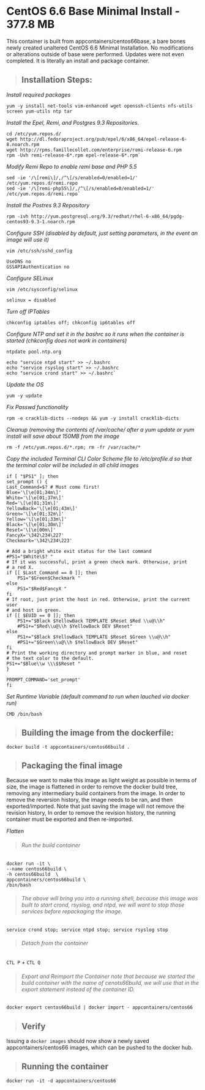 #  CentOS 6.6 Base Minimal Install - 377.8 MB

This container is built from appcontainers/centos66base, a bare bones newly created unaltered CentOS 6.6 Minimal Installation. No modifications or alterations outside of base were performed. Updates were not even completed. It is literally an install and package container.


>## Installation Steps:

*Install required packages*

    yum -y install net-tools vim-enhanced wget openssh-clients nfs-utils screen yum-utils ntp tar

*Install the Epel, Remi, and Postgres 9.3 Repositories.*

    cd /etc/yum.repos.d/
    wget http://dl.fedoraproject.org/pub/epel/6/x86_64/epel-release-6-8.noarch.rpm
    wget http://rpms.famillecollet.com/enterprise/remi-release-6.rpm
    rpm -Uvh remi-release-6*.rpm epel-release-6*.rpm`

*Modify Remi Repo to enable remi base and PHP 5.5*

    sed -ie '/\[remi\]/,/^\[/s/enabled=0/enabled=1/' /etc/yum.repos.d/remi.repo
    sed -ie '/\[remi-php55\]/,/^\[/s/enabled=0/enabled=1/' /etc/yum.repos.d/remi.repo`

*Install the Postres 9.3 Repository*
       
    rpm -ivh http://yum.postgresql.org/9.3/redhat/rhel-6-x86_64/pgdg-centos93-9.3-1.noarch.rpm

*Configure SSH (disabled by default, just setting parameters, in the event an image will use it)*

`vim /etc/ssh/sshd_config `

    UseDNS no
    GSSAPIAuthentication no

*Configure SELinux*
    
`vim /etc/sysconfig/selinux`

    selinux = disabled

*Turn off IPTables*
    
`chkconfig iptables off; chkconfig ip6tables off`

*Configure NTP and set it in the bashrc so it runs when the container is started (chkconfig does not work in containers)*

`ntpdate pool.ntp.org`

    echo "service ntpd start" >> ~/.bashrc
    echo "service rsyslog start" >> ~/.bashrc
    echo "service crond start" >> ~/.bashrc`

*Update the OS*

`yum -y update`

*Fix Passwd functionality*

`rpm -e cracklib-dicts --nodeps && yum -y install cracklib-dicts`

*Cleanup (removing the contents of /var/cache/ after a yum update or yum install will save about 150MB from the image*

`rm -f /etc/yum.repos.d/*.rpm; rm -fr /var/cache/*`

*Copy the included Terminal CLI Color Scheme file to /etc/profile.d so that the terminal color will be included in all child images*

    if [ "$PS1" ]; then
    set_prompt () {
    Last_Command=$? # Must come first!
    Blue='\[\e[01;34m\]'
    White='\[\e[01;37m\]'
    Red='\[\e[01;31m\]'
    YellowBack='\[\e[01;43m\]'
    Green='\[\e[01;32m\]'
    Yellow='\[\e[01;33m\]'
    Black='\[\e[01;30m\]'
    Reset='\[\e[00m\]'
    FancyX='\342\234\227'
    Checkmark='\342\234\223'

    # Add a bright white exit status for the last command
    #PS1="$White\$? "
    # If it was successful, print a green check mark. Otherwise, print
    # a red X.
    if [[ $Last_Command == 0 ]]; then
        PS1="$Green$Checkmark "
    else
        PS1="$Red$FancyX "
    fi
    # If root, just print the host in red. Otherwise, print the current user
    # and host in green.
    if [[ $EUID == 0 ]]; then
        PS1+="$Black $YellowBack TEMPLATE $Reset $Red \\u@\\h"
        #PS1+="$Red\\u@\\h $YellowBack DEV $Reset"
    else
        PS1+="$Black $YellowBack TEMPLATE $Reset $Green \\u@\\h"
        #PS1+="$Green\\u@\\h $YellowBack DEV $Reset"
    fi
    # Print the working directory and prompt marker in blue, and reset
    # the text color to the default.
    PS1+="$Blue\\w \\\$$Reset "
    }
    
    PROMPT_COMMAND='set_prompt'
    fi

*Set Runtime Variable (default command to run when lauched via docker run)*
    
    CMD /bin/bash

>## Building the image from the dockerfile:
    
`docker build -t appcontainers/centos66build .`


>## Packaging the final image

Because we want to make this image as light weight as possible in terms of size, the image is flattened in order to remove the docker build tree, removing any intermediary build containers from the image. In order to remove the reversion history, the image needs to be ran, and then exported/imported. Note that just saving the image will not remove the revision history, In order to remove the revision history, the running container must be exported and then re-imported. 

*Flatten*

>###### Run the build container

    docker run -it \
    --name centos66build \
    -h centos66build  \
    appcontainers/centos66build \
    /bin/bash
    
>###### The above will bring you into a running shell, because this image was built to start crond, rsyslog, and ntpd, we will want to stop those services before repackaging the image. 

`service crond stop; service ntpd stop; service rsyslog stop`

>###### Detach from the container
    
`CTL P` + `CTL Q`

>###### Export and Reimport the Container note that because we started the build container with the name of cenots66build, we will use that in the export statement instead of the container ID.
    
`docker export centos66build | docker import - appcontainers/centos66`

>## Verify

Issuing a `docker images` should now show a newly saved appcontainers/centos66 images, which can be pushed to the docker hub.

>## Running the container
    
`docker run -it -d appcontainers/centos66`
